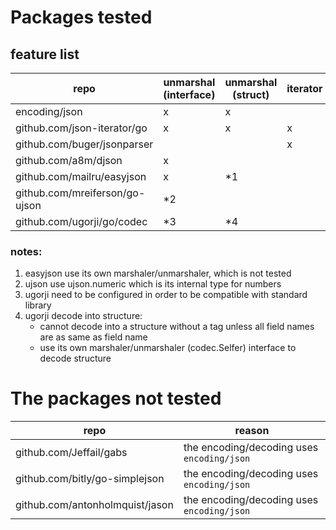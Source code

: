 # Packages tested

## feature list

| repo | unmarshal (interface) | unmarshal (struct) | iterator |
| -------------------------------------- | -- | -- | -- |
| encoding/json                          |  x |  x |    |
| github.com/json-iterator/go            |  x |  x |  x |
| github.com/buger/jsonparser            |    |    |  x |
| github.com/a8m/djson                   |  x |    |    |
| github.com/mailru/easyjson             |  x | *1 |    |
| github.com/mreiferson/go-ujson         | *2 |    |    |
| github.com/ugorji/go/codec             | *3 | *4 |    |

### notes:
1. easyjson use its own marshaler/unmarshaler, which is not tested
2. ujson use ujson.numeric which is its internal type for numbers
3. ugorji need to be configured in order to be compatible with standard library
4. ugorji decode into structure:
   - cannot decode into a structure without a tag unless all field names are as same as field name
   - use its own marshaler/unmarshaler (codec.Selfer) interface to decode structure


# The packages not tested

| repo | reason |
| ------------------------------- | ------------------------------------------ |
| github.com/Jeffail/gabs         | the encoding/decoding uses `encoding/json` |
| github.com/bitly/go-simplejson  | the encoding/decoding uses `encoding/json` |
| github.com/antonholmquist/jason | the encoding/decoding uses `encoding/json` |